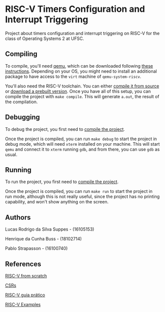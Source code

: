 # RISC-V Timers Configuration and Interrupt Triggering

Project about timers configuration and interrupt triggering on RISC-V for the class of Operating Systems 2 at UFSC.

## Compiling

To compile, you'll need [qemu](https://www.qemu.org/), which can be downloaded following [these instructions](https://www.qemu.org/download/). Depending on your OS, you might need to install an additional package to have access to the `virt` machine of `qemu-system-riscv`.


You'll also need the RISC-V toolchain. You can either [compile it from source](https://github.com/riscv/riscv-gnu-toolchain) or [download a prebuilt version](https://www.sifive.com/software).
Once you have all of this setup, you can compile the project with `make compile`. This will generate `a.out`, the result of the compilation.

## Debugging

To debug the project, you first need to [compile the project](##Compiling).

Once the project is compiled, you can run `make debug` to start the project in debug mode, which will need `xterm` installed on your machine. This will start `qemu` and connect it to `xterm` running `gdb`, and from there, you can use `gdb` as usual.

## Running

To run the project, you first need to [compile the project](##Compiling).

Once the project is compiled, you can run `make run` to start the project in run mode, although this is not really useful, since the project has no printing capability, and won't show anything on the screen.

## Authors

Lucas Rodrigo da Silva Suppes - (16105153)

Henrique da Cunha Buss - (18102714)

Pablo Strapasson - (16100740)


## References
[RISC-V from scratch](https://twilco.github.io/riscv-from-scratch/2019/03/10/riscv-from-scratch-1.html)

[CSRs](https://book.rvemu.app/control-and-status-registers)

[RISC-V guia prático](http://riscvbook.com/portuguese/)

[RISC-V Examples](https://github.com/michaeljclark/riscv-probe)
